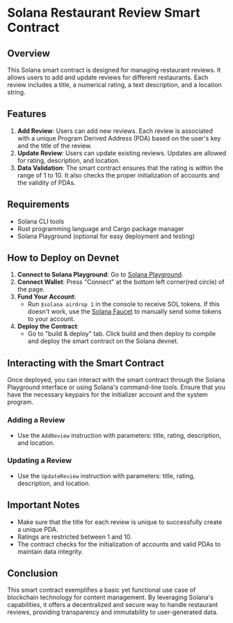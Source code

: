 # Solana Restaurant Review Smart Contract

## Overview

This Solana smart contract is designed for managing restaurant reviews. It allows users to add and update reviews for different restaurants. Each review includes a title, a numerical rating, a text description, and a location string.

## Features

1. **Add Review**: Users can add new reviews. Each review is associated with a unique Program Derived Address (PDA) based on the user's key and the title of the review.
2. **Update Review**: Users can update existing reviews. Updates are allowed for rating, description, and location.
3. **Data Validation**: The smart contract ensures that the rating is within the range of 1 to 10. It also checks the proper initialization of accounts and the validity of PDAs.

## Requirements

- Solana CLI tools
- Rust programming language and Cargo package manager
- Solana Playground (optional for easy deployment and testing)

## How to Deploy on Devnet

1. **Connect to Solana Playground**: Go to [Solana Playground](https://beta.solpg.io/).
2. **Connect Wallet**: Press "Connect" at the bottom left corner(red circle) of the page.
3. **Fund Your Account**:
   - Run `$solana airdrop 1` in the console to receive SOL tokens. If this doesn't work, use the [Solana Faucet](https://faucet.solana.com/) to manually send some tokens to your account.
4. **Deploy the Contract**:
   - Go to "build & deploy" tab. Click build and then deploy to compile and deploy the smart contract on the Solana devnet.

## Interacting with the Smart Contract

Once deployed, you can interact with the smart contract through the Solana Playground interface or using Solana's command-line tools. Ensure that you have the necessary keypairs for the initializer account and the system program.

### Adding a Review

- Use the `AddReview` instruction with parameters: title, rating, description, and location.

### Updating a Review

- Use the `UpdateReview` instruction with parameters: title, rating, description, and location.

## Important Notes

- Make sure that the title for each review is unique to successfully create a unique PDA.
- Ratings are restricted between 1 and 10.
- The contract checks for the initialization of accounts and valid PDAs to maintain data integrity.

## Conclusion

This smart contract exemplifies a basic yet functional use case of blockchain technology for content management. By leveraging Solana's capabilities, it offers a decentralized and secure way to handle restaurant reviews, providing transparency and immutability to user-generated data.
